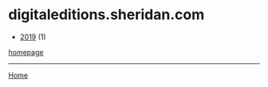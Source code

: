 # digitaleditions.sheridan.com

  * [2019](./digitaleditions-sheridan-com-2019.md) (1)

[homepage](http://digitaleditions.sheridan.com/)

----

[Home](../index.md)
